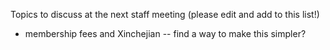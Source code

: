 Topics to discuss at the next staff meeting (please edit and add to this list!)
* membership fees and Xinchejian -- find a way to make this simpler?

